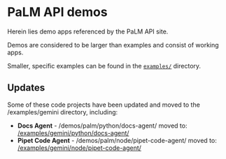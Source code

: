 # PaLM API demos

Herein lies demo apps referenced by the PaLM API site.

Demos are considered to be larger than examples and consist of working apps.

Smaller, specific examples can be found in the
[`examples/`](../../examples/palm) directory.

## Updates

Some of these code projects have been updated and moved to the /examples/gemini directory, including:

-   **Docs Agent** - /demos/palm/python/docs-agent/ moved to: 
    [/examples/gemini/python/docs-agent/](https://github.com/google/generative-ai-docs/tree/main/examples/gemini/python/docs-agent)
-  **Pipet Code Agent** - /demos/palm/node/pipet-code-agent/ moved to: 
    [/examples/gemini/node/pipet-code-agent/](https://github.com/google/generative-ai-docs/tree/main/examples/gemini/node/pipet-code-agent)